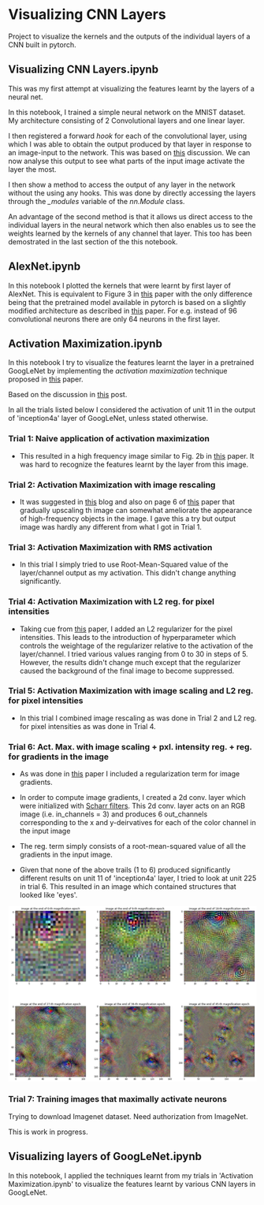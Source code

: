 # Visualizing CNN Layers


Project to visualize the kernels and the outputs of the individual layers of a CNN built in pytorch. 

## Visualizing CNN Layers.ipynb

This was my first attempt at visualizing the features learnt by the layers of a neural net. 

In this notebook, I trained a simple neural network on the MNIST dataset. My architecture consisting of 2 Convolutional layers and one linear layer. 

I then registered a forward *hook* for each of the convolutional layer, using which I was able to obtain the output produced by that layer in response to an image-input to the network. This was based on [this](https://discuss.pytorch.org/t/visualize-feature-map/29597) discussion. We can now analyse this output to see what parts of the input image activate the layer the most.

I then show a method to access the output of any layer in the network without the using any hooks. This was done by directly accessing the layers through the *_modules* variable of the *nn.Module* class.

An advantage of the second method is that it allows us direct access to the individual layers in the neural network which then also enables us to see the weights learned by the kernels of any channel that layer. This too has been demostrated in the last section of the this notebook. 

## AlexNet.ipynb

In this notebook I plotted the kernels that were learnt by first layer of AlexNet. This is equivalent to Figure 3 in [this](https://papers.nips.cc/paper/4824-imagenet-classification-with-deep-convolutional-neural-networks.pdf) paper with the only difference being that the pretrained model available in pytorch is based on a slightly modified architecture as described in [this](https://arxiv.org/abs/1404.5997) paper. For e.g. instead of 96 convolutional neurons there are only 64 neurons in the first layer.  


## Activation Maximization.ipynb

In this notebook I try to visualize the features learnt the layer in a pretrained GoogLeNet by implementing the *activation maximization* technique proposed in [this](http://www.image-net.org/papers/imagenet_cvpr09.pdf) paper.


Based on the discussion in [this](https://distill.pub/2017/feature-visualization/) post. 

In all the trials listed below I considered the activation of unit 11 in the output of 'inception4a' layer of GoogLeNet, unless stated  otherwise. 

### Trial 1: Naive application of activation maximization 

 - This resulted in a high frequency image similar to Fig. 2b in [this](https://arxiv.org/pdf/1904.08939.pdf) paper. It was hard to recognize the features learnt by the layer from this image. 


### Trial 2: Activation Maximization with image rescaling 
 
 - It was suggested in [this](https://towardsdatascience.com/how-to-visualize-convolutional-features-in-40-lines-of-code-70b7d87b0030) blog and also on page 6 of [this](https://arxiv.org/pdf/1904.08939.pdf) paper that gradually upscaling th image can somewhat ameliorate the appearance of high-frequency objects in the image. I gave this a try but output image was hardly any different from what I got in Trial 1.


### Trial 3: Activation Maximization with RMS activation

 - In this trial I simply tried to use Root-Mean-Squared value of the layer/channel output as my activation. This didn't change anything significantly. 


### Trial 4: Activation Maximization with L2 reg. for pixel intensities

  - Taking cue from [this](https://arxiv.org/pdf/1312.6034.pdf) paper, I added an L2 regularizer for the pixel intensities. This leads to the introduction of hyperparameter which controls the weightage of the regularizer relative to the activation of the layer/channel. I tried various values ranging from 0 to 30 in steps of 5. However, the results didn't change much except that the regularizer caused the background of the final image to become suppressed. 


### Trial 5: Activation Maximization with image scaling and L2 reg. for pixel intensities

  - In this trial I combined image rescaling as was done in Trial 2 and L2 reg. for pixel intensities as was done in Trial 4. 

### Trial 6: Act. Max. with image scaling + pxl. intensity reg. + reg. for gradients in the image

  - As was done in [this](https://arxiv.org/pdf/1412.0035.pdf) paper I included a regularization term for image gradients. 

  - In order to compute image gradients, I created a 2d conv. layer which were initialized with [Scharr filters](https://docs.opencv.org/2.4/doc/tutorials/imgproc/imgtrans/sobel_derivatives/sobel_derivatives.html#formulation). This 2d conv. layer acts on an RGB image (i.e. in_channels = 3) and produces 6 out_channels corresponding to the x and y-deirvatives for each of the color channel in the input image

  - The reg. term simply consists of a root-mean-squared value of all the gradients in the input image. 

  - Given that none of the above trails (1 to 6) produced significantly different results on unit 11 of 'inception4a' layer, I tried to look at unit 225 in trial 6. This resulted in an image which contained structures that looked like 'eyes'.  

  ![](imagesfromactivationmax/array.png)

### Trial 7: Training images that maximally activate neurons

Trying to download Imagenet dataset. Need authorization from ImageNet. 


This is work in progress. 


## Visualizing layers of GoogLeNet.ipynb
In this notebook, I applied the techniques learnt from my trials in 'Activation Maximization.ipynb' to visualize the features learnt by various CNN layers in GoogLeNet. 
